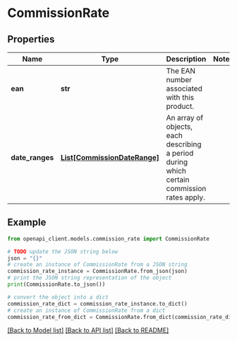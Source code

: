 # CommissionRate


## Properties

Name | Type | Description | Notes
------------ | ------------- | ------------- | -------------
**ean** | **str** | The EAN number associated with this product. | 
**date_ranges** | [**List[CommissionDateRange]**](CommissionDateRange.md) | An array of objects, each describing a period during which certain commission rates apply. | 

## Example

```python
from openapi_client.models.commission_rate import CommissionRate

# TODO update the JSON string below
json = "{}"
# create an instance of CommissionRate from a JSON string
commission_rate_instance = CommissionRate.from_json(json)
# print the JSON string representation of the object
print(CommissionRate.to_json())

# convert the object into a dict
commission_rate_dict = commission_rate_instance.to_dict()
# create an instance of CommissionRate from a dict
commission_rate_from_dict = CommissionRate.from_dict(commission_rate_dict)
```
[[Back to Model list]](../README.md#documentation-for-models) [[Back to API list]](../README.md#documentation-for-api-endpoints) [[Back to README]](../README.md)


